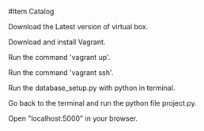 #Item Catalog

Download the Latest version of virtual box.

Download and install Vagrant.

Run the command 'vagrant up'.

Run the command 'vagrant ssh'.

Run the database_setup.py with python in terminal.

Go back to the terminal and run the python file project.py.

Open "localhost:5000" in your browser.